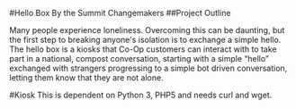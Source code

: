 #Hello Box
By the Summit Changemakers
##Project Outline

Many people experience loneliness. Overcoming this can be daunting, but the first step to breaking anyone's isolation is to exchange a simple hello.
The hello box is a kiosks that Co-Op customers can interact with to take part in a national, compost conversation, starting with a simple “hello”  exchanged with strangers progressing to a simple bot driven conversation, letting them know that they are not alone.

#Kiosk
This is dependent on Python 3, PHP5 and needs curl and wget.
